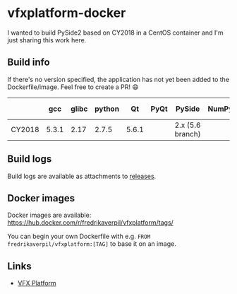 # vfxplatform-docker

I wanted to build PySide2 based on CY2018 in a CentOS container and I'm just sharing this work here.


## Build info

If there's no version specified, the application has not yet been added to the Dockerfile/image. Feel free to create a PR! :smile:


|        | gcc   | glibc | python | Qt    | PyQt | PySide           | NumPy | OpenEXR | Ptex | OpenSubdiv | OpenVDB | Alembic | FBX | OpenColorIO | ACES | Boost | Intel TBB | Intel MKL | C++ API/SDK |
| ------ | ----- | ----- | ------ | ----- | ---- | ---------------- | ----- | ------- | ---- | ---------- | ------- | ------- | --- | ----------- | ---- | ----- | --------- | --------- | ----------- |
| CY2018 | 5.3.1 | 2.17  | 2.7.5  | 5.6.1 |      | 2.x (5.6 branch) |       |         |      |            |         |         |     |             |      |       |           |           |             |


## Build logs

Build logs are available as attachments to [releases](https://github.com/fredrikaverpil/vfxplatform-docker/releases).


## Docker images

Docker images are available: https://hub.docker.com/r/fredrikaverpil/vfxplatform/tags/

You can begin your own Dockerfile with e.g. `FROM fredrikaverpil/vfxplatform:[TAG]` to base it on an image.


## Links

* [VFX Platform](http://www.vfxplatform.com)
